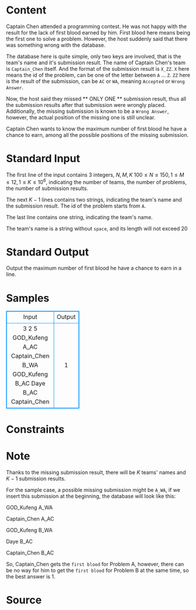 
# Content

Captain Chen attended a programming contest. He was not happy with the result for the lack of first blood earned by him. 
First blood here means being the first one to solve a problem.
However, the host suddenly said that there was something wrong with the database.

The database here is quite simple, only two keys are involved, that is the team's name and it's submission result.
The name of Captain Chen's team is `Captain_Chen` itself.
And the format of the submission result is `X_ZZ`. `X` here means the id of the problem, can be one of the letter between `A` ... `Z`. `ZZ` here is the result of the submission, can be `AC` or `WA`, meaning `Accepted` or `Wrong Answer`.

Now, the host said they missed ** ONLY ONE ** submission result, thus all the submission results after that submission were wrongly placed.
Additionally, the missing submission is known to be a `Wrong Answer`, however, the actual position of the missing one is still unclear.

Captain Chen wants to know the maximum number of first blood he have a chance to earn, among all the possible positions of the missing submission.

# Standard Input

The first line of the input contains $3$ integers, $N, M, K$ $100\leq N\leq 150, 1\leq M\leq 12, 1\leq K\leq 10^6$, indicating the number of teams, the number of problems, the number of submission results.

The next $K-1$ lines contains two strings, indicating the team's name and the submission result. The id of the problem starts from `A`.

The last line contains one string, indicating the team's name.

The team's name is a string without `space`, and its length will not exceed $20$

# Standard Output

Output the maximum number of first blood he have a chance to earn in a line.

# Samples

<style>
        table,table tr th, table tr td { border:1px solid #0094ff; }
        table { width: 200px; min-height: 25px; line-height: 25px; text-align: center; border-collapse: collapse;}   
    </style>
<table>
	<tr>
		<td>Input</td>
		<td>Output</td>
	</tr>
<tr><td>3 2 5
GOD_Kufeng A_AC
Captain_Chen B_WA
GOD_Kufeng B_AC
Daye B_AC
Captain_Chen</td><td>1</td></tr></table>


# Constraints



# Note

Thanks to the missing submission result, there will be $K$ teams' names and $K-1$ submission results.

For the sample case, a possible missing submission might be `A_WA`, if we insert this submission at the beginning, the database will look like this:

GOD_Kufeng A_WA

Captain_Chen A_AC

GOD_Kufeng B_WA

Daye B_AC

Captain_Chen B_AC

So, Captain_Chen gets the `first blood` for Problem A, however, there can be no way for him to get the `first blood` for Problem B at the same time, so the best answer is $1$.

# Source


